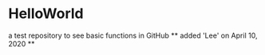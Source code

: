 # HelloWorld
a test repository to see basic functions in GitHub
** added 'Lee' on April 10, 2020 **
